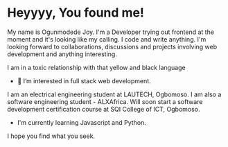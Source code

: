 # Heyyyy, You found me!

My name is Ogunmodede Joy. I'm a Developer trying out frontend at the moment and it's looking like my calling. I code and write anything. I'm looking forward to collaborations, discussions and projects involving web development and anything interesting.

I am in a toxic relationship with that yellow and black language
- 👀 I’m interested in full stack web development.

I am an electrical engineering student at LAUTECH, Ogbomoso. I am also a software engineering student - ALXAfrica. Will soon start a software development certification course at SQI College of ICT, Ogbomoso.
 - I'm currently learning Javascript and Python.

I hope you find what you seek.

<!---
Mofayo0907/Mofayo0907 is a ✨ special ✨ repository because its `README.md` (this file) appears on your GitHub profile.
You can click the Preview link to take a look at your changes.
--->
